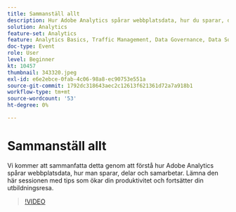 ```yaml
---
title: Sammanställ allt
description: Hur Adobe Analytics spårar webbplatsdata, hur du sparar, delar och samarbetar.
solution: Analytics
feature-set: Analytics
feature: Analytics Basics, Traffic Management, Data Governance, Data Sources, Data Configuration and Collection
doc-type: Event
role: User
level: Beginner
kt: 10457
thumbnail: 343320.jpeg
exl-id: e6e2ebce-0fab-4c06-98a8-ec90753e551a
source-git-commit: 1792dc318643aec2c12613f621361d72a7a918b1
workflow-type: tm+mt
source-wordcount: '53'
ht-degree: 0%

---
```


# Sammanställ allt

Vi kommer att sammanfatta detta genom att förstå hur Adobe Analytics spårar webbplatsdata, hur man sparar, delar och samarbetar. Lämna den här sessionen med tips som ökar din produktivitet och fortsätter din utbildningsresa.

>[!VIDEO](https://video.tv.adobe.com/v/343320/?quality=12&learn=on)
